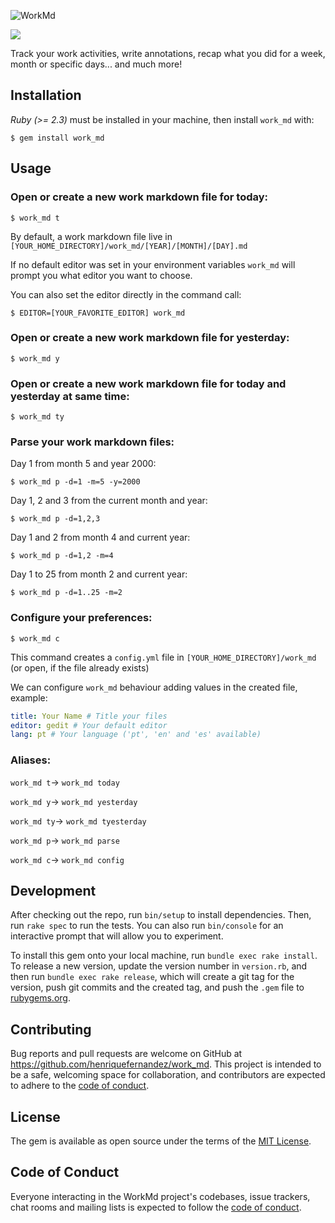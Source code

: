 ![WorkMd](https://raw.githubusercontent.com/henriquefernandez/work_md/master/logo-resized.png)

![](https://img.shields.io/gem/dt/work_md?color=%23b40303&style=flat-square)

Track your work activities, write annotations, recap what you did for a week, month or specific days... and much more!

## Installation

*Ruby (>= 2.3)* must be installed in your machine, then install `work_md` with:

    $ gem install work_md

## Usage

### Open or create a new work markdown file for today:

    $ work_md t

By default, a work markdown file live in `[YOUR_HOME_DIRECTORY]/work_md/[YEAR]/[MONTH]/[DAY].md`

If no default editor was set in your environment variables `work_md` will prompt you what editor you want to choose.

You can also set the editor directly in the command call:

    $ EDITOR=[YOUR_FAVORITE_EDITOR] work_md

### Open or create a new work markdown file for yesterday:

    $ work_md y

### Open or create a new work markdown file for today and yesterday at same time:

    $ work_md ty

### Parse your work markdown files:

Day 1 from month 5 and year 2000:

    $ work_md p -d=1 -m=5 -y=2000

Day 1, 2 and 3 from the current month and year:
             
    $ work_md p -d=1,2,3

Day 1 and 2 from month 4 and current year:

    $ work_md p -d=1,2 -m=4    

Day 1 to 25 from month 2 and current year:

    $ work_md p -d=1..25 -m=2    

### Configure your preferences:

    $ work_md c

This command creates a `config.yml` file in `[YOUR_HOME_DIRECTORY]/work_md` (or open, if the file already exists)

We can configure `work_md` behaviour adding values in the created file, example:

```yaml
title: Your Name # Title your files
editor: gedit # Your default editor
lang: pt # Your language ('pt', 'en' and 'es' available)
```

### Aliases:

`work_md t`-> `work_md today`

`work_md y`-> `work_md yesterday`

`work_md ty`-> `work_md tyesterday`

`work_md p`-> `work_md parse`

`work_md c`-> `work_md config`

## Development

After checking out the repo, run `bin/setup` to install dependencies. Then, run `rake spec` to run the tests. You can also run `bin/console` for an interactive prompt that will allow you to experiment.

To install this gem onto your local machine, run `bundle exec rake install`. To release a new version, update the version number in `version.rb`, and then run `bundle exec rake release`, which will create a git tag for the version, push git commits and the created tag, and push the `.gem` file to [rubygems.org](https://rubygems.org).

## Contributing

Bug reports and pull requests are welcome on GitHub at https://github.com/henriquefernandez/work_md. This project is intended to be a safe, welcoming space for collaboration, and contributors are expected to adhere to the [code of conduct](https://github.com/henriquefernandez/work_md/blob/master/CODE_OF_CONDUCT.md).

## License

The gem is available as open source under the terms of the [MIT License](https://opensource.org/licenses/MIT).

## Code of Conduct

Everyone interacting in the WorkMd project's codebases, issue trackers, chat rooms and mailing lists is expected to follow the [code of conduct](https://github.com/henriquefernandez/work_md/blob/master/CODE_OF_CONDUCT.md).
